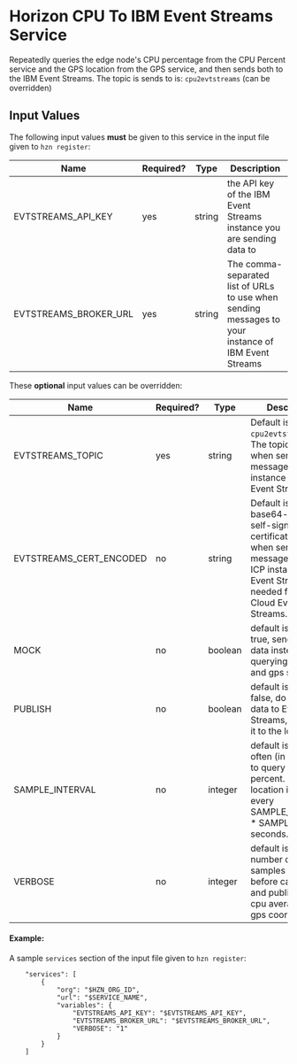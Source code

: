 # Horizon CPU To IBM Event Streams Service

Repeatedly queries the edge node's CPU percentage from the CPU Percent service and the GPS location from the GPS service, and then sends both to the IBM Event Streams. The topic is sends to is: `cpu2evtstreams` (can be overridden)

## Input Values

The following input values **must** be given to this service in the input file given to `hzn register`:


| Name | Required? | Type | Description |
| ---- | --------- | ---- | ---------------- |
| EVTSTREAMS_API_KEY | yes | string | the API key of the IBM Event Streams instance you are sending data to |
| EVTSTREAMS_BROKER_URL | yes | string | The comma-separated list of URLs to use when sending messages to your instance of IBM Event Streams |


These **optional** input values can be overridden:


| Name | Required? | Type | Description |
| ---- | --------- | ---- | ---------------- |
| EVTSTREAMS_TOPIC | yes | string | Default is `cpu2evtstreams`. The topic to use when sending messages to your instance of IBM Event Streams |
| EVTSTREAMS_CERT_ENCODED | no | string | Default is `-`. The base64-encoded self-signed certificate to use when sending messages to your ICP instance of IBM Event Streams. Not needed for IBM Cloud Event Streams. |
| MOCK | no | boolean | default is false. If true, send fake data instead of querying the cpu and gps services |
| PUBLISH | no | boolean | default is true. If false, do not send data to Event Streams, only print it to the log |
| SAMPLE_INTERVAL | no | integer | default is 5. How often (in seconds) to query the cpu percent. (The gps location is queried every SAMPLE_INTERVAL * SAMPLE_SIZE seconds.)  |
| VERBOSE | no | integer | default is 10. The number of cpu samples to read before calculating and publishing the cpu average and gps coordinates |


#### Example:
A sample `services` section of the input file given to `hzn register`:
```
    "services": [
        {
            "org": "$HZN_ORG_ID",
            "url": "$SERVICE_NAME",
            "variables": {
                "EVTSTREAMS_API_KEY": "$EVTSTREAMS_API_KEY",
                "EVTSTREAMS_BROKER_URL": "$EVTSTREAMS_BROKER_URL",
                "VERBOSE": "1"
            }
        }
    ]
```
